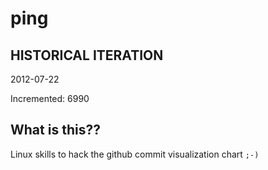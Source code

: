# ping

## HISTORICAL ITERATION
2012-07-22

Incremented: 6990

## What is this?? 
Linux skills to hack the github commit visualization chart `;-)`
